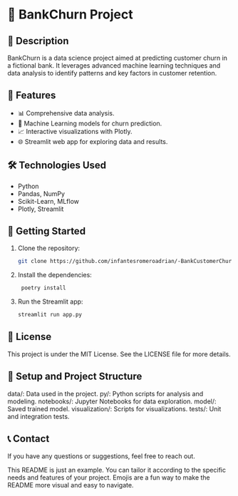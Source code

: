 # 🚀 BankChurn Project

## 📖 Description
BankChurn is a data science project aimed at predicting customer churn in a fictional bank. It leverages advanced machine learning techniques and data analysis to identify patterns and key factors in customer retention.

## 🌟 Features
- 📊 Comprehensive data analysis.
- 🤖 Machine Learning models for churn prediction.
- 📈 Interactive visualizations with Plotly.
- 🌐 Streamlit web app for exploring data and results.

## 🛠️ Technologies Used
- Python
- Pandas, NumPy
- Scikit-Learn, MLflow
- Plotly, Streamlit

## 🏁 Getting Started
1. Clone the repository:
   ```bash
   git clone https://github.com/infantesromeroadrian/-BankCustomerChurnPrediction.git


2. Install the dependencies:
   ```bash
    poetry install


3. Run the Streamlit app:
   ```bash
   streamlit run app.py
   

## 📝 License

This project is under the MIT License. See the LICENSE file for more details.

## 🔧 Setup and Project Structure
data/: Data used in the project.
py/: Python scripts for analysis and modeling.
notebooks/: Jupyter Notebooks for data exploration.
model/: Saved trained model.
visualization/: Scripts for visualizations.
tests/: Unit and integration tests.


## 📞 Contact
If you have any questions or suggestions, feel free to reach out.


This README is just an example. You can tailor it according to the specific needs and features of your project. Emojis are a fun way to make the README more visual and easy to navigate.
